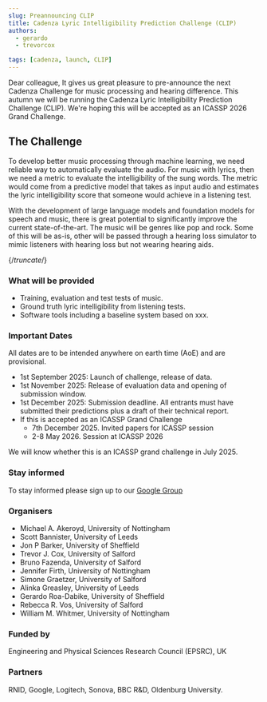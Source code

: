 ```yaml
---
slug: Preannouncing CLIP
title: Cadenza Lyric Intelligibility Prediction Challenge (CLIP)
authors: 
  - gerardo
  - trevorcox

tags: [cadenza, launch, CLIP]
---
```


Dear colleague,
It gives us great pleasure to pre-announce the next Cadenza Challenge for music processing and hearing difference. 
This autumn we will be running the Cadenza Lyric Intelligibility Prediction Challenge (CLIP). 
We're hoping this will be accepted as an ICASSP 2026 Grand Challenge.

## The Challenge

To develop better music processing through machine learning, we need reliable way to automatically evaluate the audio. 
For music with lyrics, then we need a metric to evaluate the intelligibility of the sung words. 
The metric would come from a predictive model that takes as input audio and estimates the lyric intelligibility score that someone would achieve in a listening test.

With the development of large language models and foundation models for speech and music, there is great potential to significantly improve the current state-of-the-art.
The music will be genres like pop and rock. Some of this will be as-is, other will be passed through a hearing loss simulator to mimic listeners with hearing loss but not wearing hearing aids.

{/*truncate*/}

### What will be provided

* Training, evaluation and test tests of music.
* Ground truth lyric intelligibility from listening tests.
* Software tools including a baseline system based on xxx.

### Important Dates

All dates are to be intended anywhere on earth time (AoE) and are provisional.

* 1st September 2025: Launch of challenge, release of data.
* 1st November 2025: Release of evaluation data and opening of submission window.
* 1st December 2025: Submission deadline. All entrants must have submitted their predictions plus a draft of their technical report.
* If this is accepted as an ICASSP Grand Challenge
  * 7th December 2025. Invited papers for ICASSP session
  * 2-8 May 2026. Session at ICASSP 2026

We will know whether this is an ICASSP grand challenge in July 2025.

### Stay informed

To stay informed please sign up to our [Google Group](https://groups.google.com/g/cadenza-challenge/)

### Organisers

* Michael A. Akeroyd, University of Nottingham
* Scott Bannister, University of Leeds
* Jon P Barker, University of Sheffield
* Trevor J. Cox, University of Salford
* Bruno Fazenda, University of Salford
* Jennifer Firth, University of Nottingham
* Simone Graetzer, University of Salford
* Alinka Greasley, University of Leeds
* Gerardo Roa-Dabike, University of Sheffield
* Rebecca R. Vos, University of Salford
* William M. Whitmer, University of Nottingham

### Funded by
Engineering and Physical Sciences Research Council (EPSRC), UK

### Partners
RNID, Google, Logitech, Sonova, BBC R&D, Oldenburg University. 